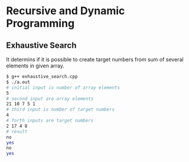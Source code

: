 # Recursive and Dynamic Programming

## Exhaustive Search

It determins if it is possible to create target numbers from sum of several elements in given array.

```bash
$ g++ exhaustive_search.cpp
$ ./a.out
# initial input is number of array elements
5
# second input are array elements
21 10 7 5 1
# third input is number of target numbers
4
# forth inputs are target numbers
2 17 4 8
# result
no
yes
no
yes
```

